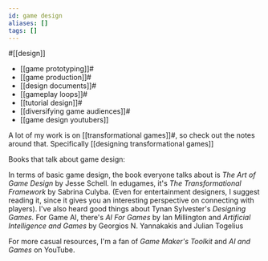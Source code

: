 ```yaml
---
id: game design
aliases: []
tags: []
---
```


#[[design]]

 - [[game prototyping]]#
 - [[game production]]#
 - [[design documents]]#
 - [[gameplay loops]]#
 - [[tutorial design]]#
 - [[diversifying game audiences]]#
 - [[game design youtubers]]

A lot of my work is on [[transformational games]]#, so check out the notes around that. Specifically [[designing transformational games]]

Books that talk about game design:
  
In terms of basic game design, the book everyone talks about is _The Art of Game Design_ by Jesse Schell. In edugames, it's _The Transformational Framework_ by Sabrina Culyba. (Even for entertainment designers, I suggest reading it, since it gives you an interesting perspective on connecting with players). I've also heard good things about Tynan Sylvester's _Designing Games._ For Game AI, there's _AI For Games_ by Ian Millington and _Artificial Intelligence and Games_ by Georgios N. Yannakakis and Julian Togelius  
  
For more casual resources, I'm a fan of _Game Maker's Toolkit_ and _AI and Games_ on YouTube.
